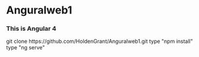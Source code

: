 # Anguralweb1
<h3>This is Angular 4</h3>
git clone https://github.com/HoldenGrant/Anguralweb1.git
type "npm install"
type "ng serve"